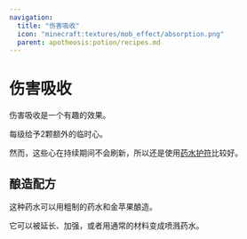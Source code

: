 ```yaml
---
navigation:
  title: "伤害吸收"
  icon: "minecraft:textures/mob_effect/absorption.png"
  parent: apotheosis:potion/recipes.md
---
```


# 伤害吸收

<Color id="blue">伤害吸收</Color>是一个有趣的效果。

每级给予2颗额外的临时心。

然而，这些心在持续期间不会刷新，所以还是使用[药水护符](../charms/charm.md)比较好。

## 酿造配方

<ItemImage id="minecraft:golden_apple" />

这种药水可以用粗制的药水和金苹果酿造。

它可以被延长、加强，或者用通常的材料变成喷溅药水。

